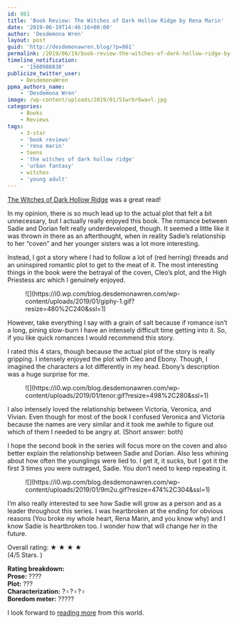 ```yaml
---
id: 861
title: 'Book Review: The Witches of Dark Hollow Ridge by Rena Marin'
date: '2019-06-19T14:46:16+00:00'
author: 'Desdemona Wren'
layout: post
guid: 'http://desdemonawren.blog/?p=861'
permalink: /2019/06/19/book-review-the-witches-of-dark-hollow-ridge-by-rena-marin/
timeline_notification:
    - '1560980838'
publicize_twitter_user:
    - DesdemonaWren
ppma_authors_name:
    - 'Desdemona Wren'
image: /wp-content/uploads/2019/01/51wrbr6wavl.jpg
categories:
    - Books
    - Reviews
tags:
    - 3-star
    - 'book reviews'
    - 'rena marin'
    - teens
    - 'the witches of dark hollow ridge'
    - 'urban fantasy'
    - witches
    - 'young adult'
---
```


[The Witches of Dark Hollow Ridge](https://amzn.to/2Mr3qNQ) was a great read!

In my opinion, there is so much lead up to the actual plot that felt a bit unnecessary, but I actually really enjoyed this book. The romance between Sadie and Dorian felt really underdeveloped, though. It seemed a little like it was thrown in there as an afterthought, when in reality Sadie’s relationship to her “coven” and her younger sisters was a lot more interesting.

Instead, I got a story where I had to follow a lot of (red herring) threads and an uninspired romantic plot to get to the meat of it. The most interesting things in the book were the betrayal of the coven, Cleo’s plot, and the High Priestess arc which I genuinely enjoyed.

<div class="wp-block-image"><figure class="aligncenter">![](https://i0.wp.com/blog.desdemonawren.com/wp-content/uploads/2019/01/giphy-1.gif?resize=480%2C240&ssl=1)</figure></div>However, take everything I say with a grain of salt because if romance isn’t a long, pining slow-burn I have an intensely difficult time getting into it. So, if you like quick romances I would recommend this story.

I rated this 4 stars, though because the actual plot of the story is really gripping. I intensely enjoyed the plot with Cleo and Ebony. Though, I imagined the characters a lot differently in my head. Ebony’s description was a huge surprise for me.

<div class="wp-block-image"><figure class="aligncenter">![](https://i0.wp.com/blog.desdemonawren.com/wp-content/uploads/2019/01/tenor.gif?resize=498%2C280&ssl=1)</figure></div>I also intensely loved the relationship between Victoria, Veronica, and Vivian. Even though for most of the book I confused Veronica and Victoria because the names are very similar and it took me awhile to figure out which of them I needed to be angry at. (Short answer: both)

I hope the second book in the series will focus more on the coven and also better explain the relationship between Sadie and Dorian. Also less whining about how often the younglings were lied to. I get it, it sucks, but I got it the first 3 times you were outraged, Sadie. You don’t need to keep repeating it.

<div class="wp-block-image"><figure class="aligncenter">![](https://i0.wp.com/blog.desdemonawren.com/wp-content/uploads/2019/01/9m2u.gif?resize=474%2C304&ssl=1)</figure></div>I’m also really interested to see how Sadie will grow as a person and as a leader throughout this series. I was heartbroken at the ending for obvious reasons (You broke my whole heart, Rena Marin, and you know why) and I know Sadie is heartbroken too. I wonder how that will change her in the future.

Overall rating: ★ ★ ★ ★   
(4/5 Stars. )

**Rating breakdown:**  
**Prose:** ????   
**Plot:** ???  
**Characterization:** ?‍♀️?‍♀️?‍♀️  
**Boredom meter:** ?????

I look forward to [reading more](https://amzn.to/2Mr3qNQ) from this world.